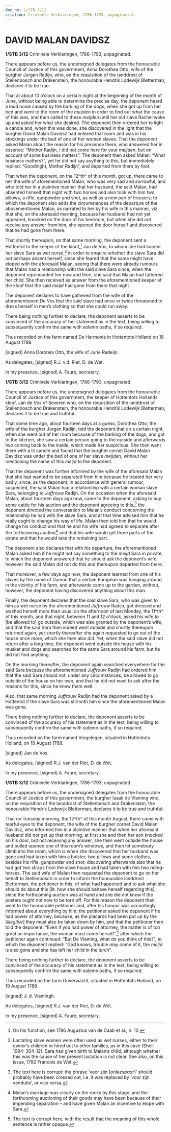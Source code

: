 ```yaml
---
doc_no: 1/STB 3/12
citation: Criminele Verklaringen, 1786-1793, unpaginated.
---
```


# DAVID MALAN DAVIDSZ

**1/STB 3/12** Criminele Verklaringen, 1786-1793, unpaginated.

There appears before us, the undersigned delegates from the honourable Council of Justice of this government, Anna Dorothea Otto, wife of the burgher Jurgen Radijn, who, on the requisition of the landdrost of Stellenbosch and Drakenstein, the honourable Hendrik Lodewijk Bletterman, declares it to be true:

That at about 10 o’clock on a certain night at the beginning of the month of June, without being able to determine the precise day, the deponent heard a loud noise caused by the barking of the dogs; when she got up from her bed and went to the room of the *meijden* in order to find out what the cause of this was, and then called to these *meijden* until her old slave Rachel woke up and asked her what she desired. The deponent then ordered her to light a candle and, when this was done, she discovered in the light that the burgher David Malan Davidsz had entered that room and was in his stockings under the bed of one of her women slaves. That the deponent asked Malan about the reason for his presence there, who answered her in essence: “Mother Radijn, I did not come here for your *meijden*, but on account of some business matters”. The deponent then asked Malan: “What business matters?”, yet he did not say anything to this, but immediately replied: “Goodnight, Mother Radijn”, and departed from there by foot.

That when the deponent, on the 12^th^ of this month, got up, there came to her the wife of aforementioned Malan, who was very sad and sorrowful, and who told her in a plaintive manner that her husband, the said Malan, had absented himself that night with two horses and also took with him two pillows, a rifle, gunpowder and shot, as well as a new pair of trousers; to which the deponent also adds the circumstances of the departure of the abovementioned Malan, as narrated to her by his wife in this manner, viz. that she, on the aforesaid morning, because her husband had not yet appeared, knocked on the door of his bedroom, but when she did not receive any answer from him, she opened the door herself and discovered that he had gone from there.

That shortly thereupon, on that same morning, the deponent sent a Hottentot to the keeper of the kloof,[^1] Jan de Vos, to whom she had loaned her slave Sara as wet nurse,[^2] in order to enquire whether the slave Sara did not perhaps absent herself, since she feared that the same might have eloped with the aforesaid Malan, seeing that there were already rumours that Malan had a relationship with the said slave Sara since, when the deponent reprimanded her now and then, she said that Malan had fathered her child. She then received as answer from the aforementioned keeper of the kloof that the said *meijd* had gone from there that night.

The deponent declares to have gathered from the wife of the aforementioned De Vos that the said slave had once or twice threatened to dress herself in men’s clothing so that she could run away.

There being nothing further to declare, the deponent asserts to be convinced of the accuracy of her statement as in the text, being willing to subsequently confirm the same with solemn oaths, if so required.

Thus recorded on the farm named De Harmonie in Hottentots Holland on 18 August 1788.

\[signed\] Anna Doroteia Otto, the wife of Jurie Radeijn.

As delegates, \[signed\] R.J. v.d. Riet, D. de Wet.

In my presence, \[signed\] A. Faure, secretary.

**1/STB** **3/12** Criminele Verklaringen, 1786-1793, unpaginated.

There appears before us, the undersigned delegates from the honourable Council of Justice of this government, the keeper of Hottentots Hollands kloof, Jan de Vos of Severen who, on the requisition of the landdrost of Stellenbosch and Drakenstein, the honourable Hendrik Lodewijk Bletterman, declares it to be true and truthful:

That some time ago, about fourteen days at a guess, Dorothea Otto, the wife of the burgher Jurgen Radijn, told the deponent that on a certain night, when she went out of her room because of the barking of the dogs, and got to the kitchen, she saw a certain person going to the outside and afterwards two coming back to the inside, which made her suspicious. She then went there with a lit candle and found that the burgher cornet David Malan Davidsz was under the bed of one of her slave *meijden*, without her mentioning the name of this *meijd* to the deponent.

That the deponent was further informed by the wife of the aforesaid Malan that she had wanted to be separated from him because he treated her very badly, since, as the deponent, in accordance with general rumour, suspected, the said Malan had a relationship with a certain woman slave Sara, belonging to *Juffrouw* Radijn. On the occasion when the aforesaid Malan, about fourteen days ago now, came to the deponent, asking to buy some cattle for his auction and the deponent agreeing to this,[^3] the deponent directed the conversation to Malan’s conduct concerning the relationship he had with the slave Sara, and at that time advised him that he really ought to change his way of life. Malan then told him that he would change his conduct and that he and his wife had agreed to separate after the forthcoming auction[^4] and that his wife would get three parts of the estate and that he would take the remaining part.

The deponent also declares that with his departure, the aforementioned Malan asked him if he might not say something to the *meijd* Sara in private, to which the deponent answered that he should ask the deponent’s wife, however the said Malan did not do this and thereupon departed from there.

That moreover, a few days ago now, the deponent learned from one of his slaves by the name of Damon that a certain European was hanging around in the vicinity of his farm, and afterwards came up to the garden, without, however, the deponent having discovered anything about this man.

Finally, the deponent declares that the said slave Sara, who was given to him as wet nurse by the aforementioned *Juffrouw* Radijn, got dressed and washed herself more than usual on the afternoon of last Monday, the 11^th^ of this month, and that night, between 11 and 12 o’clock, asked his wife to \[be allowed to\] go outside, which was also granted by the deponent’s wife, and that the said Sara then indeed went outside and shortly thereupon returned again, yet shortly thereafter she again requested to go out of the house once more, which she then also did. Yet, when the said slave did not return after a long time, the deponent went outside the house with his musket and dogs and searched for the same Sara around his farm, but he did not find anything.

On the morning thereafter, the deponent again searched everywhere for the said Sara because the aforementioned *Juffrouw* Radijn had ordered him that the said Sara should not, under any circumstances, be allowed to go outside of the house on her own, and that he did not want to ask after the reasons for this, since he knew them well.

Also, that same morning *Juffrouw* Radijn had the deponent asked by a Hottentot if the slave Sara was still with him since the aforementioned Malan was gone.

There being nothing further to declare, the deponent asserts to be convinced of the accuracy of his statement as in the text, being willing to subsequently confirm the same with solemn oaths, if so required.

Thus recorded on the farm named Vergelegen, situated in Hottentots Holland, on 18 August 1788.

\[signed\] Jan de Vos.

As delegates, \[signed\] R.J. van der Riet, D. de Wet.

In my presence, \[signed\] A. Faure, secretary.

**1/STB** **3/12** Criminele Verklaringen, 1786-1793, unpaginated.

There appears before us, the undersigned delegates from the honourable Council of Justice of this government, the burgher Isaak de Vlaming who, on the requisition of the landdrost of Stellenbosch and Drakenstein, the honourable Hendrik Lodewijk Bletterman, declares it to be true and truthful:

That on Tuesday morning, the 12^th^ of this month August, there came with tearful eyes to the deponent, the wife of the burgher cornet David Malan Davidsz, who informed him in a plaintive manner that when her aforesaid husband did not get up that morning, at first she and then her son knocked on his door, but not receiving any answer, she then went outside the house and pulled opened one of this room’s windows, and then let somebody climb into the room, which is when she discovered that her husband was gone and had taken with him a bolster, two pillows and some clothes, besides his rifle, gunpowder and shot; discovering afterwards also that he had got two straps from the slave house and had taken with him two riding-horses. The said wife of Malan then requested the deponent to go on her behalf to Stellenbosch in order to inform the honourable landdrost Bletterman, the petitioner in this, of what had happened and to ask what she should do about this \[lit. how she should behave herself regarding this\], since the forthcoming auction was at hand and she did not know if the posters ought not now to be torn off. For this reason the deponent then went to the honourable petitioner and, after his honour was accordingly informed about everything by him; the petitioner asked the deponent if he had power of attorney, because, as the placards had been put up by the \[*illegible*\] they must also be taken down by him, and that the petitioner then told the deponent: “Even if you had power of attorney, the matter is of too great an importance, the woman must come herself”,[^5] after which the petitioner again continued: “But De Vlaming, what do you think of this?”, to which the deponent replied: “God knows, trouble may come of it, the *meijd* is also gone and she has left her child in the lurch”.

There being nothing further to declare, the deponent asserts to be convinced of the accuracy of his statement as in the text, being willing to subsequently confirm the same with solemn oaths, if so required.

Thus recorded on the farm Onverwacht, situated in Hottentots Holland, on 19 August 1788.

\[signed\] J. d. Vlamingh.

As delegates, \[signed\] R.J. van der Riet, D. de Wet.

In my presence, \[signed\] A. Faure, secretary.

[^1]: On his function, see 1786 Augustus van de Caab et al., n. 12.

[^2]: Lactating slave women were often used as wet nurses, either to their owner’s children or hired out to other families, as in this case (Shell 1994: 304-12). Sara had given birth to Malan’s child, although whether this was the cause of her present lactation is not clear. See also, on this issue, 1792 Francois de Wet.

[^3]: The text here is corrupt: the phrase ‘voor zijn \[*onleesbaar*\]’ should probably have been crossed out, i.e. it was replaced by ‘voor zijn vendutie’, or vice versa.

[^4]: Malan’s marriage was clearly on the rocks by this stage, and the forthcoming auctioning of their goods may have been because of their impending separation – and have given Malan an incentive to elope with Sara.

[^5]: The text is corrupt here, with the result that the meaning of this whole sentence is rather opaque.